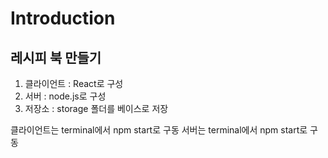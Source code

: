 # Introduction 

## 레시피 북 만들기

1. 클라이언트 : React로 구성
2. 서버 : node.js로 구성
3. 저장소 : storage 폴더를 베이스로 저장

클라이언트는 terminal에서 npm start로 구동
서버는 terminal에서 npm start로 구동


